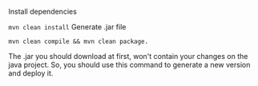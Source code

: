 Install dependencies

`mvn clean install`
Generate .jar file

`mvn clean compile && mvn clean package.`

The .jar you should download at first, won't contain your changes on the java project. So, you should use this command to generate a new version and deploy it.
